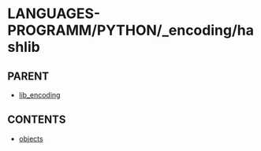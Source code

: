 # LANGUAGES-PROGRAMM/PYTHON/_encoding/hashlib

## PARENT  
*	[lib_encoding](../README.md)  

## CONTENTS  
*	[objects](objects.md)  

